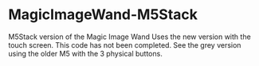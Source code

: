 # MagicImageWand-M5Stack
M5Stack version of the Magic Image Wand
Uses the new version with the touch screen.
This code has not been completed. See the grey version using the older M5 with the 3 physical buttons.
